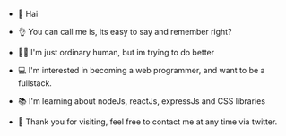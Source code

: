 * 👋 Hai

* 👌 You can call me is, its easy to say and remember right?

* 👨‍🦱 I'm just ordinary human, but im trying to do better

* 💻 I'm interested in becoming a web programmer, and want to be a fullstack.

* 📚 I'm learning about nodeJs, reactJs, expressJs and CSS libraries

* 📧 Thank you for visiting, feel free to contact me at any time via twitter.
